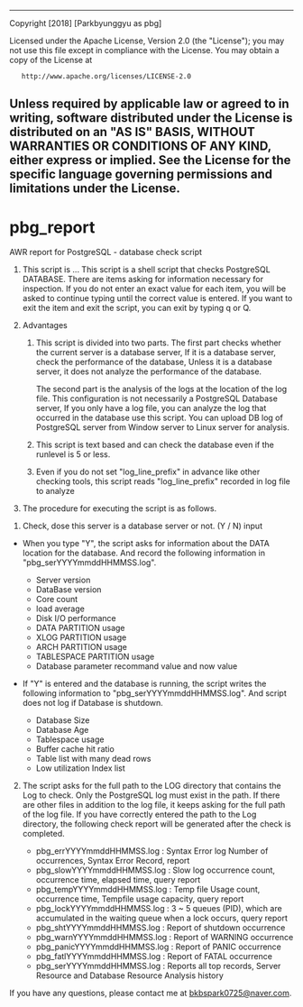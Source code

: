 ------------------------------------------------------------------------------------
   Copyright [2018] [Parkbyunggyu as pbg]

   Licensed under the Apache License, Version 2.0 (the "License");
   you may not use this file except in compliance with the License.
   You may obtain a copy of the License at

       http://www.apache.org/licenses/LICENSE-2.0

   Unless required by applicable law or agreed to in writing, software
   distributed under the License is distributed on an "AS IS" BASIS,
   WITHOUT WARRANTIES OR CONDITIONS OF ANY KIND, either express or implied.
   See the License for the specific language governing permissions and
   limitations under the License.
------------------------------------------------------------------------------------

# pbg_report
AWR report for PostgreSQL - database check script 

1. This script is ...
   This script is a shell script that checks PostgreSQL DATABASE.
   There are items asking for information necessary for inspection.
   If you do not enter an exact value for each item, 
   you will be asked to continue typing until the correct value is entered. 
   If you want to exit the item and exit the script, you can exit by typing q or Q.

   
   
2. Advantages
   1) This script is divided into two parts.
      The first part checks whether the current server is a database server,
      If it is a database server, check the performance of the database,
      Unless it is a database server, it does not analyze the performance of the database.

      The second part is the analysis of the logs at the location of the log file.
      This configuration is not necessarily a PostgreSQL Database server,
      If you only have a log file, you can analyze the log that occurred in the database use this script.
      You can upload DB log of PostgreSQL server from Window server to Linux server for analysis.
	  
   2) This script is text based and can check the database even if the runlevel is 5 or less.
   3) Even if you do not set "log_line_prefix" in advance like other checking tools, 
      this script reads "log_line_prefix" recorded in log file to analyze
   


   
3. The procedure for executing the script is as follows.

1) Check, dose this server is a database server or not. (Y / N) input
 - When you type "Y", the script asks for information about the DATA location for the database.
   And record the following information in "pbg_serYYYYmmddHHMMSS.log".
   * Server version
   * DataBase version
   * Core count
   * load average
   * Disk I/O performance
   * DATA PARTITION usage
   * XLOG PARTITION usage
   * ARCH PARTITION usage
   * TABLESPACE PARTITION usage
   * Database parameter recommand value and now value

 - If "Y" is entered and the database is running, 
   the script writes the following information to "pbg_serYYYYmmddHHMMSS.log".
   And script does not log if Database is shutdown.
   * Database Size
   * Database Age
   * Tablespace usage
   * Buffer cache hit ratio
   * Table list with many dead rows
   * Low utilization Index list

2) The script asks for the full path to the LOG directory that contains the Log to check. 
   Only the PostgreSQL log must exist in the path.
   If there are other files in addition to the log file, 
   it keeps asking for the full path of the log file.
   If you have correctly entered the path to the Log directory, 
   the following check report will be generated after the check is completed.
   
   * pbg_errYYYYmmddHHMMSS.log   : Syntax Error log Number of occurrences, Syntax Error Record, report
   * pbg_slowYYYYmmddHHMMSS.log  : Slow log occurrence count, occurrence time, elapsed time, query report 
   * pbg_tempYYYYmmddHHMMSS.log  : Temp file Usage count, occurrence time, Tempfile usage capacity, query report
   * pbg_lockYYYYmmddHHMMSS.log  : 3 ~ 5 queues (PID), which are accumulated in the waiting queue when a lock occurs, query report
   * pbg_shtYYYYmmddHHMMSS.log   : Report of shutdown occurrence
   * pbg_warnYYYYmmddHHMMSS.log  : Report of WARNING occurrence
   * pbg_panicYYYYmmddHHMMSS.log : Report of PANIC occurrence
   * pbg_fatlYYYYmmddHHMMSS.log  : Report of FATAL occurrence
   * pbg_serYYYYmmddHHMMSS.log   : Reports all top records, Server Resource and Database Resource Analysis history

If you have any questions, please contact me at bkbspark0725@naver.com.
